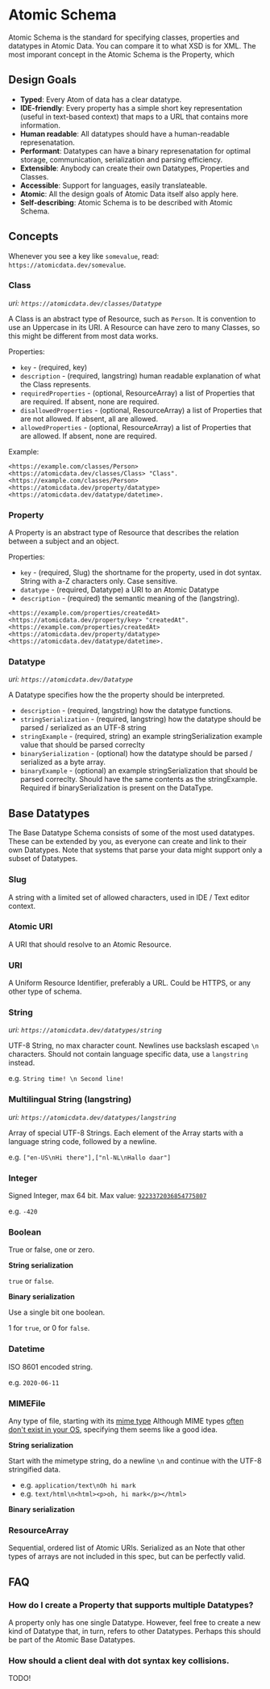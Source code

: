 # Atomic Schema

Atomic Schema is the standard for specifying classes, properties and datatypes in Atomic Data.
You can compare it to what XSD is for XML.
The most imporant concept in the Atomic Schema is the Property, which

## Design Goals

- **Typed**: Every Atom of data has a clear datatype.
- **IDE-friendly**: Every property has a simple short key representation (useful in text-based context) that maps to a URL that contains more information.
- **Human readable**: All datatypes should have a human-readable represenatation.
- **Performant**: Datatypes can have a binary represenatation for optimal storage, communication, serialization and parsing efficiency.
- **Extensible**: Anybody can create their own Datatypes, Properties and Classes.
- **Accessible**: Support for languages, easily translateable.
- **Atomic**: All the design goals of Atomic Data itself also apply here.
- **Self-describing**: Atomic Schema is to be described with Atomic Schema.

## Concepts

Whenever you see a key like `somevalue`, read: `https://atomicdata.dev/somevalue`.

### Class

_uri: `https://atomicdata.dev/classes/Datatype`_

A Class is an abstract type of Resource, such as `Person`.
It is convention to use an Uppercase in its URI.
A Resource can have zero to many Classes, so this might be different from most data works.

Properties:

- `key` - (required, key)
- `description` - (required, langstring) human readable explanation of what the Class represents.
- `requiredProperties` - (optional, ResourceArray) a list of Properties that are required. If absent, none are required.
- `disallowedProperties` - (optional, ResourceArray) a list of Properties that are not allowed.  If absent, all are allowed.
- `allowedProperties` - (optional, ResourceArray) a list of Properties that are allowed. If absent, none are required.

Example:

```turtle
<https://example.com/classes/Person> <https://atomicdata.dev/classes/Class> "Class".
<https://example.com/classes/Person> <https://atomicdata.dev/property/datatype> <https://atomicdata.dev/datatype/datetime>.
```

### Property

A Property is an abstract type of Resource that describes the relation between a subject and an object.

Properties:

- `key` - (required, Slug) the shortname for the property, used in dot syntax. String with a-Z characters only. Case sensitive.
- `datatype` - (required, Datatype) a URI to an Atomic Datatype
- `description` - (required) the semantic meaning of the (langstring).

```turtle
<https://example.com/properties/createdAt> <https://atomicdata.dev/property/key> "createdAt".
<https://example.com/properties/createdAt> <https://atomicdata.dev/property/datatype> <https://atomicdata.dev/datatype/datetime>.
```

### Datatype

_uri: `https://atomicdata.dev/Datatype`_

A Datatype specifies how the the property should be interpreted.

- `description` - (required, langstring) how the datatype functions.
- `stringSerialization` - (required, langstring) how the datatype should be parsed / serialized as an UTF-8 string
- `stringExample` - (required, string) an example stringSerialization example value that should be parsed correclty
- `binarySerialization` - (optional) how the datatype should be parsed / serialized as a byte array.
- `binaryExample` - (optional) an example stringSerialization that should be parsed correclty. Should have the same contents as the stringExample. Required if binarySerialization is present on the DataType.

## Base Datatypes

The Base Datatype Schema consists of some of the most used datatypes.
These can be extended by you, as everyone can create and link to their own Datatypes.
Note that systems that parse your data might support only a subset of Datatypes.

### Slug

A string with a limited set of allowed characters, used in IDE / Text editor context.

### Atomic URI

A URI that should resolve to an Atomic Resource.

### URI

A Uniform Resource Identifier, preferably a URL.
Could be HTTPS, or any other type of schema.

### String

_uri: `https://atomicdata.dev/datatypes/string`_

UTF-8 String, no max character count.
Newlines use backslash escaped `\n` characters.
Should not contain language specific data, use a `langstring` instead.

e.g. `String time! \n Second line!`

### Multilingual String (langstring)

_uri: `https://atomicdata.dev/datatypes/langstring`_

<!--
So this is something I'm having serious doubts on.
It seems so verbose and hard to parse.
However, the underlying problem is kind of tough: we want <subject> <predicate> combination uniqueness...
... but we also want to have multilingual strings that can be added later.
-->

Array of special UTF-8 Strings.
Each element of the Array starts with a language string code, followed by a newline.

e.g. `["en-US\nHi there"],["nl-NL\nHallo daar"]`

### Integer

Signed Integer, max 64 bit.
Max value: [`9223372036854775807`](https://en.wikipedia.org/wiki/9,223,372,036,854,775,807)

e.g. `-420`

### Boolean

True or false, one or zero.

**String serialization**

`true` or `false`.

**Binary serialization**

Use a single bit one boolean.

1 for `true`, or 0 for `false`.

###  Datetime

ISO 8601 encoded string.

e.g. `2020-06-11`

### MIMEFile

Any type of file, starting with its [mime type](https://www.iana.org/assignments/media-types/media-types.xhtml)
Although MIME types [often don't exist in your OS](https://stackoverflow.com/a/29019569/2502163), specifying them seems like a good idea.

**String serialization**

Start with the mimetype string, do a newline `\n` and continue with the UTF-8 stringified data.

- e.g. `application/text\nOh hi mark`
- e.g. `text/html\n<html><p>oh, hi mark</p></html>`

**Binary serialization**

### ResourceArray

Sequential, ordered list of Atomic URIs.
Serialized as an
Note that other types of arrays are not included in this spec, but can be perfectly valid.

## FAQ

### How do I create a Property that supports multiple Datatypes?

A property only has one single Datatype.
However, feel free to create a new kind of Datatype that, in turn, refers to other Datatypes.
Perhaps this should be part of the Atomic Base Datatypes.

### How should a client deal with dot syntax key collisions.

TODO!

###
